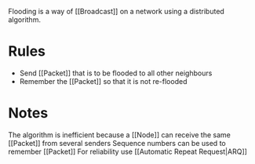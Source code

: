 Flooding is a way of [[Broadcast]] on a network using a distributed algorithm.
# Rules
- Send [[Packet]] that is to be flooded to all other neighbours
- Remember the [[Packet]] so that it is not re-flooded

# Notes
The algorithm is inefficient because a [[Node]] can receive the same [[Packet]] from several senders
Sequence numbers can be used to remember [[Packet]]
For reliability use [[Automatic Repeat Request|ARQ]]